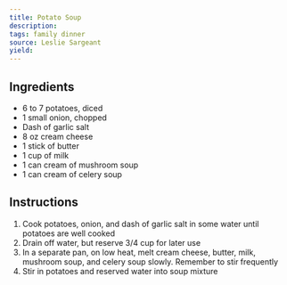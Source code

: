 ```yaml
---
title: Potato Soup
description: 
tags: family dinner
source: Leslie Sargeant
yield: 
---
```

## Ingredients
- 6 to 7 potatoes, diced
- 1 small onion, chopped
- Dash of garlic salt
- 8 oz cream cheese
- 1 stick of butter
- 1 cup of milk
- 1 can cream of mushroom soup
- 1 can cream of celery soup

## Instructions
1. Cook potatoes, onion, and dash of garlic salt in some water until potatoes are well cooked
2. Drain off water, but reserve 3/4 cup for later use
3. In a separate pan, on low heat, melt cream cheese, butter, milk, mushroom soup, and celery soup slowly. Remember to stir frequently
4. Stir in potatoes and reserved water into soup mixture
